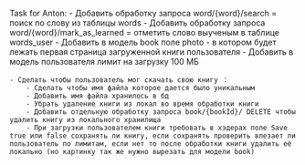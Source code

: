Task for Anton:
    - Добавить обработку запроса word/{word}/search = поиск по слову из таблицы words
    - Добавить обработку запроса word/{word}/mark_as_learned = отметить слово выученым в таблице words_user
    - Добавить в модель book поле photo - в котором будет лежать первая страница загруженной книги пользователя
    - Добавить в модель пользователя лимит на загрузку 100 МБ

    - Сделать чтобы пользователь мог скачать свою книгу ：
        - Сделать чтобы имя файла которое дается было уникальным
        - Добавить имя файла хранилось в бд
        - Убрать удаление книги из локал во время обработки книги
        - Добавить отдельную обработку запроса book/{bookId}/ DELETE чтобы удалить книгу из локального хранилища
        - При загрузки пользователем книги требовать в хэдерах поле Save true или false сохранять ли книгу, если сохранять проверить влезает ли пользователь по лимитам, если нет то после обработки книги удалить её локально (но картинку так же нужно вырезать для модели book)
